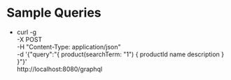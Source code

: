# Sample Queries
- curl -g \
  -X POST \
  -H "Content-Type: application/json" \
  -d '{"query":"{ product(searchTerm: \"1\") { productId name description } }"}' \
  http://localhost:8080/graphql

